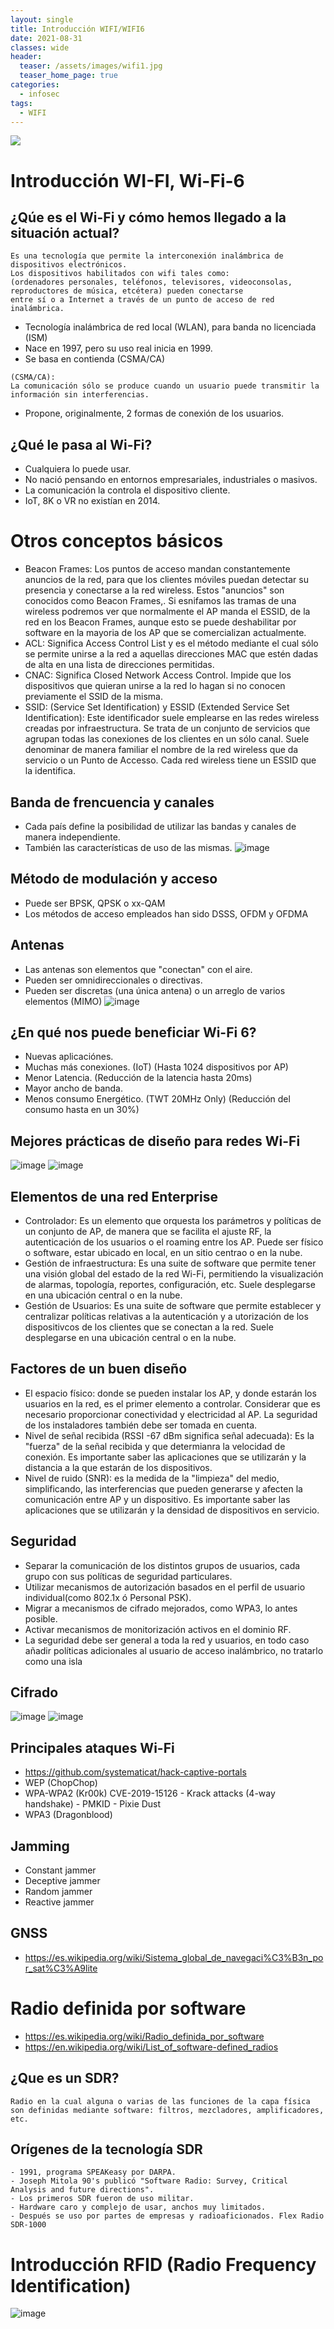 ```yaml
---
layout: single
title: Introducción WIFI/WIFI6
date: 2021-08-31
classes: wide
header:
  teaser: /assets/images/wifi1.jpg
  teaser_home_page: true
categories:
  - infosec
tags:
  - WIFI
---
```


![](/assets/images/wifi1.jpg)


# Introducción WI-FI, Wi-Fi-6
## ¿Qúe es el Wi-Fi y cómo hemos llegado a la situación actual?
```
Es una tecnología que permite la interconexión inalámbrica de dispositivos electrónicos. 
Los dispositivos habilitados con wifi tales como:
(ordenadores personales, teléfonos, televisores, videoconsolas, reproductores de música, etcétera) pueden conectarse 
entre sí o a Internet a través de un punto de acceso de red inalámbrica.
```
* Tecnología inalámbrica de red local (WLAN), para banda no licenciada (ISM)
* Nace en 1997, pero su uso real inicia en 1999.
* Se basa en contienda (CSMA/CA)
```
(CSMA/CA):
La comunicación sólo se produce cuando un usuario puede transmitir la información sin interferencias.
```
* Propone, originalmente, 2 formas de conexión de los usuarios.
## ¿Qué le pasa al Wi-Fi? 
* Cualquiera lo puede usar.
* No nació pensando en entornos empresariales, industriales o masivos.
* La comunicación la controla el dispositivo cliente.
* IoT, 8K o VR no existían en 2014.
# Otros conceptos básicos
* Beacon Frames: Los puntos de acceso mandan constantemente anuncios de la red, para que los clientes móviles puedan detectar su presencia y conectarse a la red wireless. Estos "anuncios" son conocidos como Beacon Frames,. Si esnifamos las tramas de una wireless podremos ver que normalmente el AP manda el ESSID, de la red en los Beacon Frames, aunque esto se puede deshabilitar por software en la mayoria de los AP que se comercializan actualmente.
* ACL: Significa Access Control List y es el método mediante el cual sólo se permite unirse a la red a aquellas direcciones MAC que estén dadas de alta en una lista de direcciones permitidas.
* CNAC: Significa Closed Network Access Control. Impide que los dispositivos que quieran unirse a la red lo hagan si no conocen previamente el SSID de la misma.
* SSID: (Service Set Identification) y ESSID (Extended Service Set Identification): Este identificador suele emplearse en las redes wireless creadas por infraestructura. Se trata de un conjunto de servicios que agrupan todas las conexiones de los clientes en un sólo canal. Suele denominar de manera familiar el nombre de la red wireless que da servicio o un Punto de Accesso. Cada red wireless tiene un ESSID que la identifica.
## Banda de frencuencia y canales
- Cada país define la posibilidad de utilizar las bandas y canales de manera independiente.
- También las características de uso de las mismas.
![image](https://user-images.githubusercontent.com/64669644/88854922-5f563f00-d1f2-11ea-801a-86166e7aa082.png)
## Método de modulación y acceso
- Puede ser BPSK, QPSK o xx-QAM
- Los métodos de acceso empleados han sido DSSS, OFDM y OFDMA
## Antenas
* Las antenas son elementos que "conectan" con el aire.
* Pueden ser omnidireccionales o directivas.
* Pueden ser discretas (una única antena) o un arreglo de varios elementos (MIMO)
![image](https://user-images.githubusercontent.com/64669644/88858305-15705780-d1f8-11ea-8b27-27b2da276411.png)
## ¿En qué nos puede beneficiar Wi-Fi 6?
* Nuevas aplicaciónes.
* Muchas más conexiones. (IoT) (Hasta 1024 dispositivos por AP)
* Menor Latencia. (Reducción de la latencia hasta 20ms)
* Mayor ancho de banda.
* Menos consumo Energético. (TWT 20MHz Only) (Reducción del consumo hasta en un 30%)
## Mejores prácticas de diseño para redes Wi-Fi
![image](https://user-images.githubusercontent.com/64669644/88859410-fa9ee280-d1f9-11ea-9e86-7c42073750fd.png)
![image](https://user-images.githubusercontent.com/64669644/88859440-08ecfe80-d1fa-11ea-95e0-73307a98fd93.png)

## Elementos de una red Enterprise
* Controlador: Es un elemento que orquesta los parámetros y políticas de un conjunto de AP, de manera que se facilita el ajuste RF, la autenticación de los usuarios o el roaming entre los AP. Puede ser físico o software, estar ubicado en local, en un sitio centrao o en la nube.
* Gestión de infraestructura: Es una suite de software que permite tener una visión global del estado de la red Wi-Fi, permitiendo la visualización de alarmas, topología, reportes, configuración, etc. Suele desplegarse en una ubicación central o en la nube.
* Gestión de Usuarios: Es una suite de software que permite establecer y centralizar políticas relativas a la autenticación y a utorización de los dispositivcos de los clientes que se conectan a la red. Suele desplegarse en una ubicación central o en la nube.
## Factores de un buen diseño
* El espacio físico: donde se pueden instalar los AP, y donde estarán los usuarios en la red, es el primer elemento a controlar. Considerar que es necesario proporcionar conectividad y electricidad al AP. La seguridad de los instaladores también debe ser tomada en cuenta.
* Nivel de señal recibida (RSSI -67 dBm significa señal adecuada): Es la "fuerza" de la señal recibida y que determianra la velocidad de conexión. Es importante saber las aplicaciones que se utilizarán y la distancia a la que estarán de los dispositivos.
* Nivel de ruido (SNR): es la medida de la "limpieza" del medio, simplificando, las interferencias que pueden generarse y afecten la comunicación entre AP y un dispositivo. Es importante saber las aplicaciones que se utilizarán y la densidad de dispositivos en servicio.
## Seguridad
* Separar la comunicación de los distintos grupos de usuarios, cada grupo con sus políticas de seguridad particulares.
* Utilizar mecanismos de autorización basados en el perfil de usuario individual(como 802.1x ó Personal PSK).
* Migrar a mecanismos de cifrado mejorados, como WPA3, lo antes posible.
* Activar mecanismos de monitorización activos en el dominio RF.
* La seguridad debe ser general a toda la red y usuarios, en todo caso añadir políticas adicionales al usuario de acceso inalámbrico, no tratarlo como una isla
## Cifrado
![image](https://user-images.githubusercontent.com/64669644/88910750-31f2ab00-d25d-11ea-8c73-16f140a084bd.png)
![image](https://user-images.githubusercontent.com/64669644/88910787-4040c700-d25d-11ea-8452-6362d6a850a0.png)
## Principales ataques Wi-Fi
* https://github.com/systematicat/hack-captive-portals
* WEP (ChopChop)
* WPA-WPA2 (Kr00k) CVE-2019-15126 - Krack attacks (4-way handshake) - PMKID - Pixie Dust
* WPA3 (Dragonblood)
## Jamming
* Constant jammer
* Deceptive jammer
* Random jammer
* Reactive jammer
## GNSS
* https://es.wikipedia.org/wiki/Sistema_global_de_navegaci%C3%B3n_por_sat%C3%A9lite

# Radio definida por software
- https://es.wikipedia.org/wiki/Radio_definida_por_software
- https://en.wikipedia.org/wiki/List_of_software-defined_radios
## ¿Que es un SDR?
```
Radio en la cual alguna o varias de las funciones de la capa física
son definidas mediante software: filtros, mezcladores, amplificadores, etc.
```
## Orígenes de la tecnología SDR
```
- 1991, programa SPEAKeasy por DARPA.
- Joseph Mitola 90's publicó "Software Radio: Survey, Critical Analysis and future directions".
- Los primeros SDR fueron de uso militar.
- Hardware caro y complejo de usar, anchos muy limitados.
- Después se uso por partes de empresas y radioaficionados. Flex Radio SDR-1000
```
# Introducción RFID (Radio Frequency Identification)
![image](https://user-images.githubusercontent.com/64669644/89021035-2916dd80-d320-11ea-8a83-5111ad40cf51.png)
